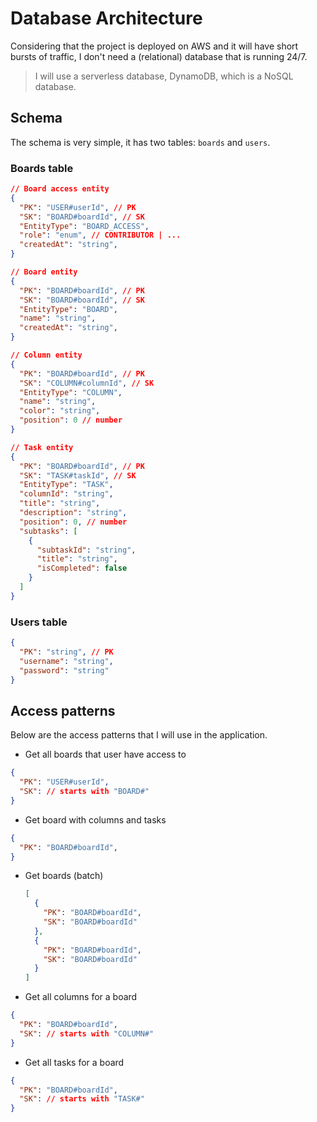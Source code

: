 # Database Architecture

Considering that the project is deployed on AWS and it will have short bursts of traffic, I don't need a (relational) database that is running 24/7.

> I will use a serverless database, DynamoDB, which is a NoSQL database.

## Schema

The schema is very simple, it has two tables: `boards` and `users`.

### Boards table

```json
// Board access entity
{
  "PK": "USER#userId", // PK
  "SK": "BOARD#boardId", // SK
  "EntityType": "BOARD_ACCESS",
  "role": "enum", // CONTRIBUTOR | ...
  "createdAt": "string",
}

// Board entity
{
  "PK": "BOARD#boardId", // PK
  "SK": "BOARD#boardId", // SK
  "EntityType": "BOARD",
  "name": "string",
  "createdAt": "string",
}

// Column entity
{
  "PK": "BOARD#boardId", // PK
  "SK": "COLUMN#columnId", // SK
  "EntityType": "COLUMN",
  "name": "string",
  "color": "string",
  "position": 0 // number
}

// Task entity
{
  "PK": "BOARD#boardId", // PK
  "SK": "TASK#taskId", // SK
  "EntityType": "TASK",
  "columnId": "string",
  "title": "string",
  "description": "string",
  "position": 0, // number
  "subtasks": [
    {
      "subtaskId": "string",
      "title": "string",
      "isCompleted": false
    }
  ]
}
```

### Users table

```json
{
  "PK": "string", // PK
  "username": "string",
  "password": "string"
}
```

## Access patterns

Below are the access patterns that I will use in the application.

- Get all boards that user have access to

```JSON
{
  "PK": "USER#userId",
  "SK": // starts with "BOARD#"
}
```

- Get board with columns and tasks

```JSON
{
  "PK": "BOARD#boardId",
}
```

- Get boards (batch)

  ```JSON
  [
    {
      "PK": "BOARD#boardId",
      "SK": "BOARD#boardId"
    },
    {
      "PK": "BOARD#boardId",
      "SK": "BOARD#boardId"
    }
  ]
  ```

- Get all columns for a board

```JSON
{
  "PK": "BOARD#boardId",
  "SK": // starts with "COLUMN#"
}
```

- Get all tasks for a board

```JSON
{
  "PK": "BOARD#boardId",
  "SK": // starts with "TASK#"
}
```
